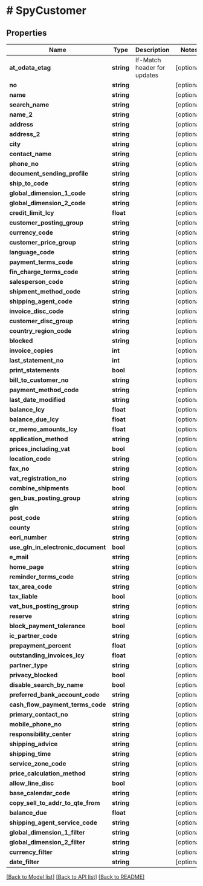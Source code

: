 # # SpyCustomer

## Properties

Name | Type | Description | Notes
------------ | ------------- | ------------- | -------------
**at_odata_etag** | **string** | If-Match header for updates | [optional]
**no** | **string** |  | [optional]
**name** | **string** |  | [optional]
**search_name** | **string** |  | [optional]
**name_2** | **string** |  | [optional]
**address** | **string** |  | [optional]
**address_2** | **string** |  | [optional]
**city** | **string** |  | [optional]
**contact_name** | **string** |  | [optional]
**phone_no** | **string** |  | [optional]
**document_sending_profile** | **string** |  | [optional]
**ship_to_code** | **string** |  | [optional]
**global_dimension_1_code** | **string** |  | [optional]
**global_dimension_2_code** | **string** |  | [optional]
**credit_limit_lcy** | **float** |  | [optional]
**customer_posting_group** | **string** |  | [optional]
**currency_code** | **string** |  | [optional]
**customer_price_group** | **string** |  | [optional]
**language_code** | **string** |  | [optional]
**payment_terms_code** | **string** |  | [optional]
**fin_charge_terms_code** | **string** |  | [optional]
**salesperson_code** | **string** |  | [optional]
**shipment_method_code** | **string** |  | [optional]
**shipping_agent_code** | **string** |  | [optional]
**invoice_disc_code** | **string** |  | [optional]
**customer_disc_group** | **string** |  | [optional]
**country_region_code** | **string** |  | [optional]
**blocked** | **string** |  | [optional]
**invoice_copies** | **int** |  | [optional]
**last_statement_no** | **int** |  | [optional]
**print_statements** | **bool** |  | [optional]
**bill_to_customer_no** | **string** |  | [optional]
**payment_method_code** | **string** |  | [optional]
**last_date_modified** | **string** |  | [optional]
**balance_lcy** | **float** |  | [optional]
**balance_due_lcy** | **float** |  | [optional]
**cr_memo_amounts_lcy** | **float** |  | [optional]
**application_method** | **string** |  | [optional]
**prices_including_vat** | **bool** |  | [optional]
**location_code** | **string** |  | [optional]
**fax_no** | **string** |  | [optional]
**vat_registration_no** | **string** |  | [optional]
**combine_shipments** | **bool** |  | [optional]
**gen_bus_posting_group** | **string** |  | [optional]
**gln** | **string** |  | [optional]
**post_code** | **string** |  | [optional]
**county** | **string** |  | [optional]
**eori_number** | **string** |  | [optional]
**use_gln_in_electronic_document** | **bool** |  | [optional]
**e_mail** | **string** |  | [optional]
**home_page** | **string** |  | [optional]
**reminder_terms_code** | **string** |  | [optional]
**tax_area_code** | **string** |  | [optional]
**tax_liable** | **bool** |  | [optional]
**vat_bus_posting_group** | **string** |  | [optional]
**reserve** | **string** |  | [optional]
**block_payment_tolerance** | **bool** |  | [optional]
**ic_partner_code** | **string** |  | [optional]
**prepayment_percent** | **float** |  | [optional]
**outstanding_invoices_lcy** | **float** |  | [optional]
**partner_type** | **string** |  | [optional]
**privacy_blocked** | **bool** |  | [optional]
**disable_search_by_name** | **bool** |  | [optional]
**preferred_bank_account_code** | **string** |  | [optional]
**cash_flow_payment_terms_code** | **string** |  | [optional]
**primary_contact_no** | **string** |  | [optional]
**mobile_phone_no** | **string** |  | [optional]
**responsibility_center** | **string** |  | [optional]
**shipping_advice** | **string** |  | [optional]
**shipping_time** | **string** |  | [optional]
**service_zone_code** | **string** |  | [optional]
**price_calculation_method** | **string** |  | [optional]
**allow_line_disc** | **bool** |  | [optional]
**base_calendar_code** | **string** |  | [optional]
**copy_sell_to_addr_to_qte_from** | **string** |  | [optional]
**balance_due** | **float** |  | [optional]
**shipping_agent_service_code** | **string** |  | [optional]
**global_dimension_1_filter** | **string** |  | [optional]
**global_dimension_2_filter** | **string** |  | [optional]
**currency_filter** | **string** |  | [optional]
**date_filter** | **string** |  | [optional]

[[Back to Model list]](../../README.md#models) [[Back to API list]](../../README.md#endpoints) [[Back to README]](../../README.md)
